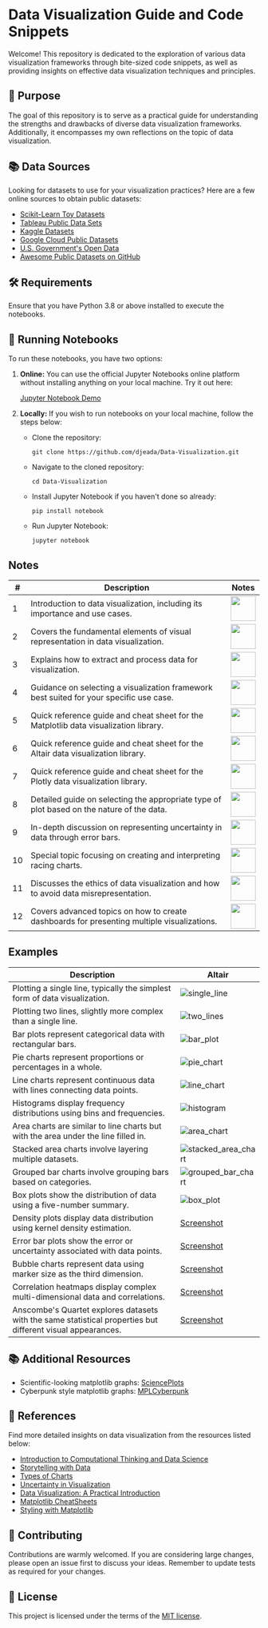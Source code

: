 # Data Visualization Guide and Code Snippets

Welcome! This repository is dedicated to the exploration of various data visualization frameworks through bite-sized code snippets, as well as providing insights on effective data visualization techniques and principles. 

## 🎯 Purpose

The goal of this repository is to serve as a practical guide for understanding the strengths and drawbacks of diverse data visualization frameworks. Additionally, it encompasses my own reflections on the topic of data visualization.

## 📚 Data Sources

Looking for datasets to use for your visualization practices? Here are a few online sources to obtain public datasets:

- [Scikit-Learn Toy Datasets](https://scikit-learn.org/stable/datasets/toy_dataset.html)
- [Tableau Public Data Sets](https://www.tableau.com/learn/articles/free-public-data-sets)
- [Kaggle Datasets](https://www.kaggle.com/datasets)
- [Google Cloud Public Datasets](https://console.cloud.google.com/marketplace/browse?filter=solution-type:dataset)
- [U.S. Government's Open Data](https://data.gov/)
- [Awesome Public Datasets on GitHub](https://github.com/awesomedata/awesome-public-datasets)

## 🛠️ Requirements

Ensure that you have Python 3.8 or above installed to execute the notebooks.

## 🚀 Running Notebooks

To run these notebooks, you have two options:

1. **Online:** You can use the official Jupyter Notebooks online platform without installing anything on your local machine. Try it out here:

    [Jupyter Notebook Demo](https://jupyter.org/try)

2. **Locally:** If you wish to run notebooks on your local machine, follow the steps below:

    - Clone the repository: 
      ```
      git clone https://github.com/djeada/Data-Visualization.git
      ```
    - Navigate to the cloned repository:
      ```
      cd Data-Visualization
      ```
    - Install Jupyter Notebook if you haven't done so already:
      ```
      pip install notebook
      ```
    - Run Jupyter Notebook:
      ```
      jupyter notebook
      ```

## Notes

| # | Description | Notes |
| --- | --- | --- |
| 1 | Introduction to data visualization, including its importance and use cases. | <a href="https://github.com/djeada/Data-Visualization/blob/main/notes/why_visualize_data.md"><img src="https://img.icons8.com/color/344/markdown.png" height="50" /> </a>  |
| 2 | Covers the fundamental elements of visual representation in data visualization. | <a href="https://github.com/djeada/Data-Visualization/blob/main/notes/visual_grammar.md"><img src="https://img.icons8.com/color/344/markdown.png" height="50" /> </a>  |
| 3 | Explains how to extract and process data for visualization. | <a href="https://github.com/djeada/Data-Visualization/blob/main/notes/extracting_data.md"><img src="https://img.icons8.com/color/344/markdown.png" height="50" /> </a>  |
| 4 | Guidance on selecting a visualization framework best suited for your specific use case. | <a href="https://github.com/djeada/Data-Visualization/blob/main/notes/choosing_framework.md"><img src="https://img.icons8.com/color/344/markdown.png" height="50" /> </a>  |
| 5 | Quick reference guide and cheat sheet for the Matplotlib data visualization library. | <a href="https://github.com/djeada/Data-Visualization/blob/main/notes/matplotlib_cheat_sheet.md"><img src="https://img.icons8.com/color/344/markdown.png" height="50" /> </a>  |
| 6 | Quick reference guide and cheat sheet for the Altair data visualization library. | <a href="https://github.com/djeada/Data-Visualization/blob/main/notes/altair_cheat_sheet.md"><img src="https://img.icons8.com/color/344/markdown.png" height="50" /> </a>  |
| 7 | Quick reference guide and cheat sheet for the Plotly data visualization library. | <a href="https://github.com/djeada/Data-Visualization/blob/main/notes/plotly_cheat_sheet.md"><img src="https://img.icons8.com/color/344/markdown.png" height="50" /> </a>  |
| 8 | Detailed guide on selecting the appropriate type of plot based on the nature of the data. | <a href="https://github.com/djeada/Data-Visualization/blob/main/notes/choosing_plot_type.md"><img src="https://img.icons8.com/color/344/markdown.png" height="50" /> </a>  |
| 9 | In-depth discussion on representing uncertainty in data through error bars. | <a href="https://github.com/djeada/Data-Visualization/blob/main/notes/error_bars.md"><img src="https://img.icons8.com/color/344/markdown.png" height="50" /> </a>  |
| 10 | Special topic focusing on creating and interpreting racing charts. | <a href="https://github.com/djeada/Data-Visualization/blob/main/notes/racing_charts.md"><img src="https://img.icons8.com/color/344/markdown.png" height="50" /> </a>  |
| 11 | Discusses the ethics of data visualization and how to avoid data misrepresentation. | <a href="https://github.com/djeada/Data-Visualization/blob/main/notes/data_misrepresentation.md"><img src="https://img.icons8.com/color/344/markdown.png" height="50" /> </a>  |
| 12 | Covers advanced topics on how to create dashboards for presenting multiple visualizations. | <a href="https://github.com/djeada/Data-Visualization/blob/main/notes/dashboards.md"><img src="https://img.icons8.com/color/344/markdown.png" height="50" /> </a>  |

## Examples

| Description                                                                                                                     | Altair |
|---------------------------------------------------------------------------------------------------------------------------------|------------|
| Plotting a single line, typically the simplest form of data visualization.                                                     | ![single_line](https://github.com/djeada/Data-Visualization/assets/37275728/80fb9cdf-7296-4d48-94fa-da181b78fcb0) |
| Plotting two lines, slightly more complex than a single line.                                                                   | ![two_lines](https://github.com/djeada/Data-Visualization/assets/37275728/6645431b-7b15-4581-ba4b-cf73636093c1) |
| Bar plots represent categorical data with rectangular bars.                                                                     | ![bar_plot](https://github.com/djeada/Data-Visualization/assets/37275728/8334be80-8fb2-476c-81d5-f676892afac8) |
| Pie charts represent proportions or percentages in a whole.                                                                     | ![pie_chart](https://github.com/djeada/Data-Visualization/assets/37275728/4142b933-60d6-48ce-adfd-21a39900e590) |
| Line charts represent continuous data with lines connecting data points.                                                        | ![line_chart](https://github.com/djeada/Data-Visualization/assets/37275728/0bf77378-4450-4069-a597-161b10935629)|
| Histograms display frequency distributions using bins and frequencies.                                                         | ![histogram](https://github.com/djeada/Data-Visualization/assets/37275728/522b2140-4c54-447d-bdf8-abb16d478e70) |
| Area charts are similar to line charts but with the area under the line filled in.                                              | ![area_chart](https://github.com/djeada/Data-Visualization/assets/37275728/53b37c60-7323-4823-b896-a0c548f30068) |
| Stacked area charts involve layering multiple datasets.                                                                         | ![stacked_area_chart](https://github.com/djeada/Data-Visualization/assets/37275728/397dedc7-6700-49e6-a97b-a85a4301f378) |
| Grouped bar charts involve grouping bars based on categories.                                                                   | ![grouped_bar_chart](https://github.com/djeada/Data-Visualization/assets/37275728/39b2f769-e532-4de5-8571-10381be8c89b) |
| Box plots show the distribution of data using a five-number summary.                                                            | ![box_plot](https://github.com/djeada/Data-Visualization/assets/37275728/10e1a68b-3c49-4991-85f7-04d51d40fc12) |
| Density plots display data distribution using kernel density estimation.                                                       | [Screenshot](link_to_screenshot) |
| Error bar plots show the error or uncertainty associated with data points.                                                      | [Screenshot](link_to_screenshot) |
| Bubble charts represent data using marker size as the third dimension.                                                         | [Screenshot](link_to_screenshot) |
| Correlation heatmaps display complex multi-dimensional data and correlations.                                                   | [Screenshot](link_to_screenshot) |
| Anscombe's Quartet explores datasets with the same statistical properties but different visual appearances.                      | [Screenshot](link_to_screenshot) |

## 📚 Additional Resources

- Scientific-looking matplotlib graphs: [SciencePlots](https://github.com/garrettj403/SciencePlots)
- Cyberpunk style matplotlib graphs: [MPLCyberpunk](https://github.com/dhaitz/mplcyberpunk)

## 📖 References

Find more detailed insights on data visualization from the resources listed below:

- [Introduction to Computational Thinking and Data Science](https://ocw.mit.edu/courses/electrical-engineering-and-computer-science/6-0002-introduction-to-computational-thinking-and-data-science-fall-2016/)
- [Storytelling with Data](https://github.com/empathy87/storytelling-with-data)
- [Types of Charts](https://wpdatatables.com/types-of-charts/)
- [Uncertainty in Visualization](https://advait.org/files/sarkar_2015_uncertainty_vis.pdf)
- [Data Visualization: A Practical Introduction](https://clauswilke.com/dataviz/index.html)
- [Matplotlib CheatSheets](https://github.com/matplotlib/cheatsheets)
- [Styling with Matplotlib](https://jonchar.net/notebooks/matplotlib-styling/)

## 🙏 Contributing

Contributions are warmly welcomed. If you are considering large changes, please open an issue first to discuss your ideas. Remember to update tests as required for your changes.

## 📄 License

This project is licensed under the terms of the [MIT license](https://choosealicense.com/licenses/mit/).
